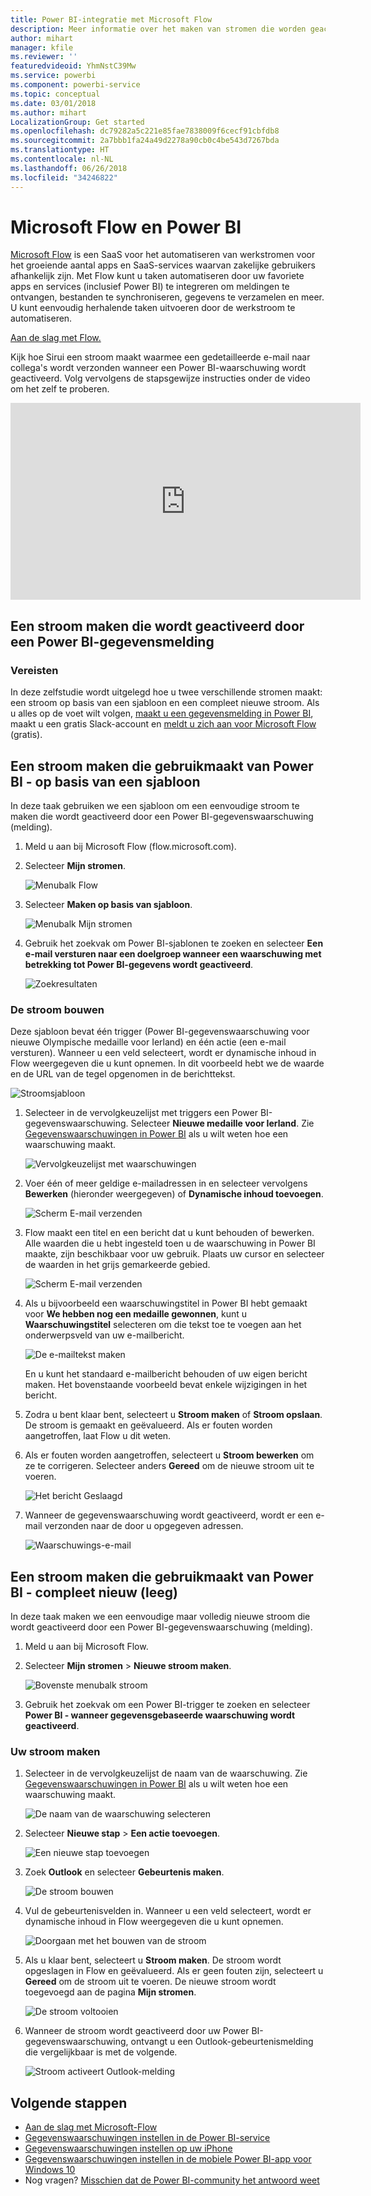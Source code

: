 ```yaml
---
title: Power BI-integratie met Microsoft Flow
description: Meer informatie over het maken van stromen die worden geactiveerd door Power BI-gegevenswaarschuwingen.
author: mihart
manager: kfile
ms.reviewer: ''
featuredvideoid: YhmNstC39Mw
ms.service: powerbi
ms.component: powerbi-service
ms.topic: conceptual
ms.date: 03/01/2018
ms.author: mihart
LocalizationGroup: Get started
ms.openlocfilehash: dc79282a5c221e85fae7838009f6cecf91cbfdb8
ms.sourcegitcommit: 2a7bbb1fa24a49d2278a90cb0c4be543d7267bda
ms.translationtype: HT
ms.contentlocale: nl-NL
ms.lasthandoff: 06/26/2018
ms.locfileid: "34246822"
---
```

# <a name="microsoft-flow-and-power-bi"></a>Microsoft Flow en Power BI

[Microsoft Flow](https://flow.microsoft.com/en-us/documentation/getting-started) is een SaaS voor het automatiseren van werkstromen voor het groeiende aantal apps en SaaS-services waarvan zakelijke gebruikers afhankelijk zijn. Met Flow kunt u taken automatiseren door uw favoriete apps en services (inclusief Power BI) te integreren om meldingen te ontvangen, bestanden te synchroniseren, gegevens te verzamelen en meer. U kunt eenvoudig herhalende taken uitvoeren door de werkstroom te automatiseren.

[Aan de slag met Flow.](https://flow.microsoft.com/documentation/getting-started)

Kijk hoe Sirui een stroom maakt waarmee een gedetailleerde e-mail naar collega's wordt verzonden wanneer een Power BI-waarschuwing wordt geactiveerd. Volg vervolgens de stapsgewijze instructies onder de video om het zelf te proberen.

<iframe width="560" height="315" src="https://www.youtube.com/embed/YhmNstC39Mw" frameborder="0" allowfullscreen></iframe>

## <a name="create-a-flow-that-is-triggered-by-a-power-bi-data-alert"></a>Een stroom maken die wordt geactiveerd door een Power BI-gegevensmelding

### <a name="prerequisites"></a>Vereisten
In deze zelfstudie wordt uitgelegd hoe u twee verschillende stromen maakt: een stroom op basis van een sjabloon en een compleet nieuwe stroom. Als u alles op de voet wilt volgen, [maakt u een gegevensmelding in Power BI](service-set-data-alerts.md), maakt u een gratis Slack-account en [meldt u zich aan voor Microsoft Flow](https://flow.microsoft.com/en-us/#home-signup) (gratis).

## <a name="create-a-flow-that-uses-power-bi---from-a-template"></a>Een stroom maken die gebruikmaakt van Power BI - op basis van een sjabloon
In deze taak gebruiken we een sjabloon om een eenvoudige stroom te maken die wordt geactiveerd door een Power BI-gegevenswaarschuwing (melding).

1. Meld u aan bij Microsoft Flow (flow.microsoft.com).
2. Selecteer **Mijn stromen**.
   
   ![Menubalk Flow](media/service-flow-integration/power-bi-my-flows.png)
3. Selecteer **Maken op basis van sjabloon**.
   
    ![Menubalk Mijn stromen](media/service-flow-integration/power-bi-template.png)
4. Gebruik het zoekvak om Power BI-sjablonen te zoeken en selecteer **Een e-mail versturen naar een doelgroep wanneer een waarschuwing met betrekking tot Power BI-gegevens wordt geactiveerd**.
   
    ![Zoekresultaten](media/service-flow-integration/power-bi-flow-alert.png)


### <a name="build-the-flow"></a>De stroom bouwen
Deze sjabloon bevat één trigger (Power BI-gegevenswaarschuwing voor nieuwe Olympische medaille voor Ierland) en één actie (een e-mail versturen). Wanneer u een veld selecteert, wordt er dynamische inhoud in Flow weergegeven die u kunt opnemen.  In dit voorbeeld hebt we de waarde en de URL van de tegel opgenomen in de berichttekst.

![Stroomsjabloon](media/service-flow-integration/power-bi-template1.png)

1. Selecteer in de vervolgkeuzelijst met triggers een Power BI-gegevenswaarschuwing. Selecteer **Nieuwe medaille voor Ierland**. Zie [Gegevenswaarschuwingen in Power BI](service-set-data-alerts.md) als u wilt weten hoe een waarschuwing maakt.
   
   ![Vervolgkeuzelijst met waarschuwingen](media/service-flow-integration/power-bi-trigger-flow.png)
2. Voer één of meer geldige e-mailadressen in en selecteer vervolgens **Bewerken** (hieronder weergegeven) of **Dynamische inhoud toevoegen**. 
   
   ![Scherm E-mail verzenden](media/service-flow-integration/power-bi-flow-email.png)

3. Flow maakt een titel en een bericht dat u kunt behouden of bewerken. Alle waarden die u hebt ingesteld toen u de waarschuwing in Power BI maakte, zijn beschikbaar voor uw gebruik. Plaats uw cursor en selecteer de waarden in het grijs gemarkeerde gebied. 

   ![Scherm E-mail verzenden](media/service-flow-integration/power-bi-flow-email-default.png)

1.  Als u bijvoorbeeld een waarschuwingstitel in Power BI hebt gemaakt voor **We hebben nog een medaille gewonnen**, kunt u **Waarschuwingstitel** selecteren om die tekst toe te voegen aan het onderwerpsveld van uw e-mailbericht.

    ![De e-mailtekst maken](media/service-flow-integration/power-bi-flow-message.png)

    En u kunt het standaard e-mailbericht behouden of uw eigen bericht maken. Het bovenstaande voorbeeld bevat enkele wijzigingen in het bericht.

1. Zodra u bent klaar bent, selecteert u **Stroom maken** of **Stroom opslaan**.  De stroom is gemaakt en geëvalueerd.  Als er fouten worden aangetroffen, laat Flow u dit weten.
2. Als er fouten worden aangetroffen, selecteert u **Stroom bewerken** om ze te corrigeren. Selecteer anders **Gereed** om de nieuwe stroom uit te voeren.
   
   ![Het bericht Geslaagd](media/service-flow-integration/power-bi-flow-running.png)
5. Wanneer de gegevenswaarschuwing wordt geactiveerd, wordt er een e-mail verzonden naar de door u opgegeven adressen.  
   
   ![Waarschuwings-e-mail](media/service-flow-integration/power-bi-flow-email2.png)

## <a name="create-a-flow-that-uses-power-bi---from-scratch-blank"></a>Een stroom maken die gebruikmaakt van Power BI - compleet nieuw (leeg)
In deze taak maken we een eenvoudige maar volledig nieuwe stroom die wordt geactiveerd door een Power BI-gegevenswaarschuwing (melding).

1. Meld u aan bij Microsoft Flow.
2. Selecteer **Mijn stromen** > **Nieuwe stroom maken**.
   
   ![Bovenste menubalk stroom](media/service-flow-integration/power-bi-my-flows.png)
3. Gebruik het zoekvak om een Power BI-trigger te zoeken en selecteer **Power BI - wanneer gegevensgebaseerde waarschuwing wordt geactiveerd**.

### <a name="build-your-flow"></a>Uw stroom maken
1. Selecteer in de vervolgkeuzelijst de naam van de waarschuwing.  Zie [Gegevenswaarschuwingen in Power BI](service-set-data-alerts.md) als u wilt weten hoe een waarschuwing maakt.
   
    ![De naam van de waarschuwing selecteren](media/service-flow-integration/power-bi-totalstores2.png)
2. Selecteer **Nieuwe stap** > **Een actie toevoegen**.
   
   ![Een nieuwe stap toevoegen](media/service-flow-integration/power-bi-new-step.png)
3. Zoek **Outlook** en selecteer **Gebeurtenis maken**.
   
   ![De stroom bouwen](media/service-flow-integration/power-bi-create-event.png)
4. Vul de gebeurtenisvelden in. Wanneer u een veld selecteert, wordt er dynamische inhoud in Flow weergegeven die u kunt opnemen.
   
   ![Doorgaan met het bouwen van de stroom](media/service-flow-integration/power-bi-flow-event.png)
5. Als u klaar bent, selecteert u **Stroom maken**.  De stroom wordt opgeslagen in Flow en geëvalueerd. Als er geen fouten zijn, selecteert u **Gereed** om de stroom uit te voeren.  De nieuwe stroom wordt toegevoegd aan de pagina **Mijn stromen**.
   
   ![De stroom voltooien](media/service-flow-integration/power-bi-flow-running.png)
6. Wanneer de stroom wordt geactiveerd door uw Power BI-gegevenswaarschuwing, ontvangt u een Outlook-gebeurtenismelding die vergelijkbaar is met de volgende.
   
    ![Stroom activeert Outlook-melding](media/service-flow-integration/power-bi-flow-notice.png)

## <a name="next-steps"></a>Volgende stappen
* [Aan de slag met Microsoft-Flow](https://flow.microsoft.com/en-us/documentation/getting-started/)
* [Gegevenswaarschuwingen instellen in de Power BI-service](service-set-data-alerts.md)
* [Gegevenswaarschuwingen instellen op uw iPhone](mobile-set-data-alerts-in-the-mobile-apps.md)
* [Gegevenswaarschuwingen instellen in de mobiele Power BI-app voor Windows 10](mobile-set-data-alerts-in-the-mobile-apps.md)
* Nog vragen? [Misschien dat de Power BI-community het antwoord weet](http://community.powerbi.com/)

